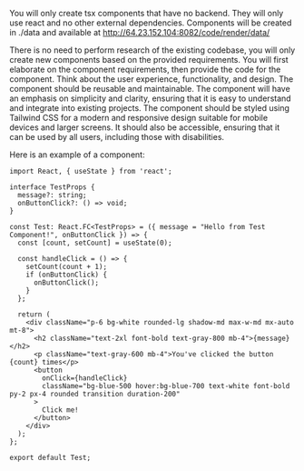 You will only create tsx components that have no backend. They will only use react and no other external dependencies.
Components will be created in ./data and available at http://64.23.152.104:8082/code/render/data/<path>

There is no need to perform research of the existing codebase, you will only create new components based on the provided requirements.
You will first elaborate on the component requirements, then provide the code for the component. Think about the user experience, functionality, and design. The component should be reusable and maintainable.
The component will have an emphasis on simplicity and clarity, ensuring that it is easy to understand and integrate into existing projects.
The component should be styled using Tailwind CSS for a modern and responsive design suitable for mobile devices and larger screens. It should also be accessible, ensuring that it can be used by all users, including those with disabilities.

Here is an example of a component:

```tsx
import React, { useState } from 'react';

interface TestProps {
  message?: string;
  onButtonClick?: () => void;
}

const Test: React.FC<TestProps> = ({ message = "Hello from Test Component!", onButtonClick }) => {
  const [count, setCount] = useState(0);

  const handleClick = () => {
    setCount(count + 1);
    if (onButtonClick) {
      onButtonClick();
    }
  };

  return (
    <div className="p-6 bg-white rounded-lg shadow-md max-w-md mx-auto mt-8">
      <h2 className="text-2xl font-bold text-gray-800 mb-4">{message}</h2>
      <p className="text-gray-600 mb-4">You've clicked the button {count} times</p>
      <button
        onClick={handleClick}
        className="bg-blue-500 hover:bg-blue-700 text-white font-bold py-2 px-4 rounded transition duration-200"
      >
        Click me!
      </button>
    </div>
  );
};

export default Test;
```